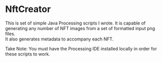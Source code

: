 # NftCreator
This is set of simple Java Processing scripts I wrote. 
It is capable of generating any number of NFT images from a set of formatted input png files.  
It also generates metadata to accompany each NFT. 

Take Note: You must have the Processing IDE installed locally in order for these scripts to work. 
